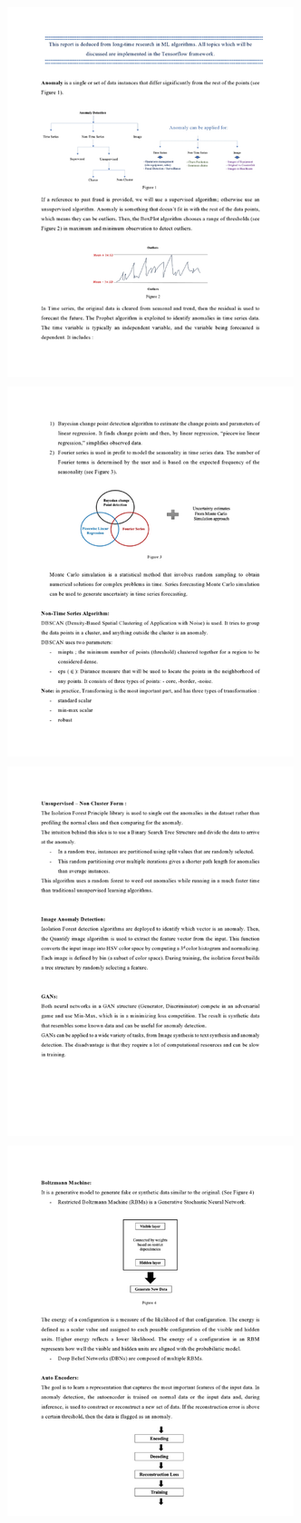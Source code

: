 ![Alt text](page0001-1.jpg)

![Alt text](page0002.jpg) 

![Alt text](page0003.jpg) 

![Alt text](page0004.jpg)